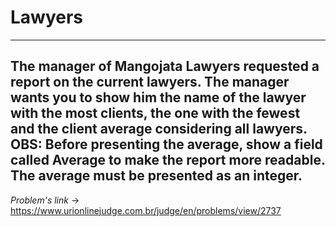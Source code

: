 # Lawyers
---
**The manager of Mangojata Lawyers requested a report on the current lawyers. The manager wants you to show him the name of the lawyer with the most clients, the one with the fewest and the client average considering all lawyers. OBS: Before presenting the average, show a field called Average to make the report more readable. The average must be presented as an integer.**
---
*Problem's link* -> https://www.urionlinejudge.com.br/judge/en/problems/view/2737
